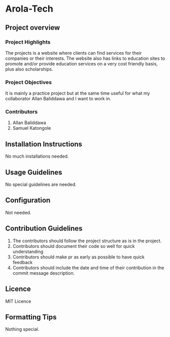 # Arola-Tech

## Project overview

### Project Highlights
The projects is a website where clients can find services for their companies or their interests. The website also has links to education sites to promote and/or provide education services on a very cost friendly basis, plus also scholarships.

### Project Objectives
It is mainly a practice project but at the same time useful for what my collaborator Allan Baliddawa and I want to work in. 

### Contributors
1. Allan Baliddawa 
2. Samuel Katongole

## Installation Instructions
No much installations needed.

## Usage Guidelines
No special guidelines are needed.


## Configuration
Not needed.

## Contribution Guidelines
1. The contributors should follow the project structure as is in the project. 
2. Contributors should document their code so well for quick understanding
3. Contributors should make pr as early as possible to have quick feedback
4. Contributors should include the date and time of their contribution in the commit message description. 


## Licence
MIT Licence

## Formatting Tips
Nothing special.